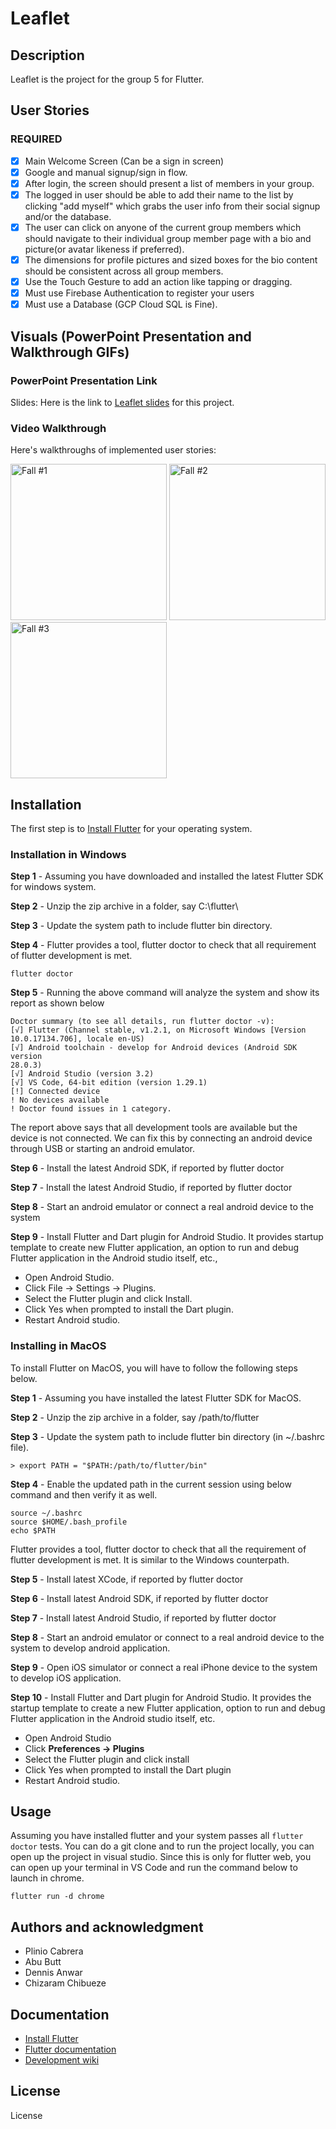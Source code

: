 # Leaflet

## Description

Leaflet is the project for the group 5 for Flutter.

## User Stories

### REQUIRED

- [x] Main Welcome Screen (Can be a sign in screen)
- [x] Google and manual signup/sign in flow.
- [x] After login, the screen should present a list of members in your group.
- [x] The logged in user should be able to add their name to the list by clicking "add myself" which grabs the user info from their social signup and/or the database.
- [x] The user can click on anyone of the current group members which should navigate to their individual group member page with a bio and picture(or avatar likeness if preferred).
- [x] The dimensions for profile pictures and sized boxes for the bio content should be consistent across all group members.
- [x] Use the Touch Gesture to add an action like tapping or dragging.
- [x] Must use Firebase Authentication to register your users
- [x] Must use a Database (GCP Cloud SQL is Fine).

## Visuals (PowerPoint Presentation and Walkthrough GIFs)

### PowerPoint Presentation Link

Slides: Here is the link to [Leaflet slides](https://docs.google.com/presentation/d/14OTapWjVMH4f5b8AnNTiTIiGeBpipW3vTCwoLfNAgys/edit?usp=sharing) for this project.

### Video Walkthrough

Here's walkthroughs of implemented user stories:

<p float="left">
 <img src='https://i.imgur.com/X2YIxKs.gif' width=250 alt='Fall #1' />
 <img src='https://i.imgur.com/HCb72bw.gif' width=250 alt='Fall #2' />
 <img src='https://i.imgur.com/QH55yfG.gif' width=250 alt='Fall #3' />
</p>


## Installation

The first step is to [Install Flutter](https://flutter.dev/get-started/) for your operating system.

### Installation in Windows

**Step 1** - Assuming you have downloaded and installed the latest Flutter SDK for windows system.

**Step 2** - Unzip the zip archive in a folder, say C:\flutter\

**Step 3** - Update the system path to include flutter bin directory.

**Step 4** - Flutter provides a tool, flutter doctor to check that all requirement of flutter development is met.

`flutter doctor`

**Step 5** - Running the above command will analyze the system and show its report as shown below

```
Doctor summary (to see all details, run flutter doctor -v):
[√] Flutter (Channel stable, v1.2.1, on Microsoft Windows [Version
10.0.17134.706], locale en-US)
[√] Android toolchain - develop for Android devices (Android SDK version
28.0.3)
[√] Android Studio (version 3.2)
[√] VS Code, 64-bit edition (version 1.29.1)
[!] Connected device
! No devices available
! Doctor found issues in 1 category.
```

The report above says that all development tools are available but the device is not connected. We can fix this by connecting an android device through USB or starting an android emulator.

**Step 6** - Install the latest Android SDK, if reported by flutter doctor

**Step 7** - Install the latest Android Studio, if reported by flutter doctor

**Step 8** - Start an android emulator or connect a real android device to the system

**Step 9** - Install Flutter and Dart plugin for Android Studio. It provides startup template to create new Flutter application, an option to run and debug Flutter application in the Android studio itself, etc.,

- Open Android Studio.
- Click File → Settings → Plugins.
- Select the Flutter plugin and click Install.
- Click Yes when prompted to install the Dart plugin.
- Restart Android studio.

### Installing in MacOS

To install Flutter on MacOS, you will have to follow the following steps below.

**Step 1** - Assuming you have installed the latest Flutter SDK for MacOS.

**Step 2** - Unzip the zip archive in a folder, say /path/to/flutter

**Step 3** - Update the system path to include flutter bin directory (in ~/.bashrc file).

`> export PATH = "$PATH:/path/to/flutter/bin"`

**Step 4** - Enable the updated path in the current session using below command and then verify it as well.

```
source ~/.bashrc
source $HOME/.bash_profile
echo $PATH
```

Flutter provides a tool, flutter doctor to check that all the requirement of flutter development is met. It is similar to the Windows counterpath.

**Step 5** - Install latest XCode, if reported by flutter doctor

**Step 6** - Install latest Android SDK, if reported by flutter doctor

**Step 7** - Install latest Android Studio, if reported by flutter doctor

**Step 8** - Start an android emulator or connect to a real android device to the system to develop android application.

**Step 9** - Open iOS simulator or connect a real iPhone device to the system to develop iOS application.

**Step 10** - Install Flutter and Dart plugin for Android Studio. It provides the startup template to create a new Flutter application, option to run and debug Flutter application in the Android studio itself, etc.

- Open Android Studio
- Click **Preferences → Plugins**
- Select the Flutter plugin and click install
- Click Yes when prompted to install the Dart plugin
- Restart Android studio.

## Usage

Assuming you have installed flutter and your system passes all `flutter doctor` tests. You can do a git clone and to run the project locally, you can open up the project in visual studio. Since this is only for flutter web, you can open up your terminal in VS Code and run the command below to launch in chrome.

`flutter run -d chrome`

## Authors and acknowledgment

- Plinio Cabrera
- Abu Butt
- Dennis Anwar
- Chizaram Chibueze

## Documentation

- [Install Flutter](https://flutter.dev/get-started/)
- [Flutter documentation](https://docs.flutter.dev/)
- [Development wiki](https://github.com/flutter/flutter/wiki)

## License

License
